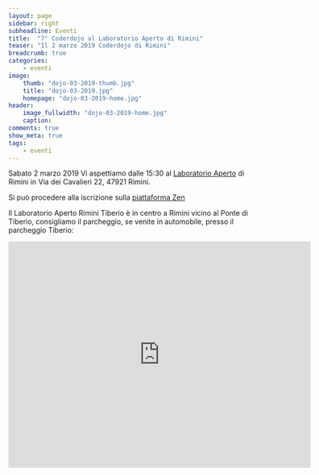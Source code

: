 ```yaml
---
layout: page
sidebar: right
subheadline: Eventi
title:  "7° Coderdojo al Laboratorio Aperto di Rimini"
teaser: "Il 2 marzo 2019 Coderdojo di Rimini"
breadcrumb: true
categories:
    - eventi
image:
    thumb: "dojo-03-2019-thumb.jpg"
    title: "dojo-03-2019.jpg"
    homepage: "dojo-03-2019-home.jpg"
header:
    image_fullwidth: "dojo-03-2019-home.jpg"
    caption:
comments: true
show_meta: true
tags:
    - eventi
---
```

Sabato 2 marzo 2019 Vi aspettiamo dalle 15:30 al [Laboratorio Aperto](http://laboratorioaperto.comune.rimini.it) di Rimini in Via dei Cavalieri 22, 47921 Rimini.

Si può procedere alla iscrizione sulla [piattaforma Zen](https://zen.coderdojo.com/events/956d147b-1e13-4638-bef3-0d3cbdb5f3c2/)

Il Laboratorio Aperto Rimini Tiberio è in centro a Rimini vicino al Ponte di Tiberio, consigliamo il parcheggio, se venite in automobile, presso il parcheggio Tiberio:

<iframe src="https://www.google.com/maps/embed?pb=!1m18!1m12!1m3!1d2866.959361511206!2d12.564301251683695!3d44.06354777900686!2m3!1f0!2f0!3f0!3m2!1i1024!2i768!4f13.1!3m3!1m2!1s0x132cc336cd47bf51%3A0xe581edc948251a2e!2sLaboratorio+Aperto+Rimini+Tiberio!5e0!3m2!1sen!2sit!4v1537536736653" width="600" height="450" frameborder="0" style="border:0" allowfullscreen></iframe>
